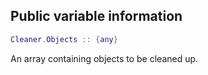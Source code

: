 ## Public variable information
```lua
Cleaner.Objects :: {any}
```

An array containing objects to be cleaned up.